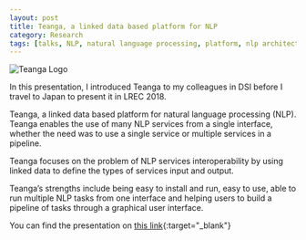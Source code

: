 ```yaml
---
layout: post
title: Teanga, a linked data based platform for NLP
category: Research
tags: [talks, NLP, natural language processing, platform, nlp architecture, linked data]
---
```


![Teanga Logo]({{site.images_url}}2018/06/teanga-logo-final-no-text.png)

In this presentation, I introduced Teanga to my colleagues in DSI before I travel to Japan to present it in LREC 2018.

Teanga, a linked data based platform for natural language processing (NLP). Teanga enables the use of many NLP services from a single interface, whether the need was to use a single service or multiple services in a pipeline. 

Teanga focuses on the problem of NLP services interoperability by using linked data to define the types of services input and output. 

Teanga’s strengths include being easy to install and run, easy to use, able to run multiple NLP tasks from one interface and helping users to build a pipeline of tasks through a graphical user interface.

You can find the presentation on [this link](http://s.hmz.ie/teanga){:target="_blank"}